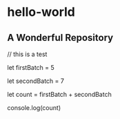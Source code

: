 # hello-world
## A Wonderful Repository

// this is a test

let firstBatch = 5

let secondBatch = 7

let count = firstBatch + secondBatch

console.log(count)
